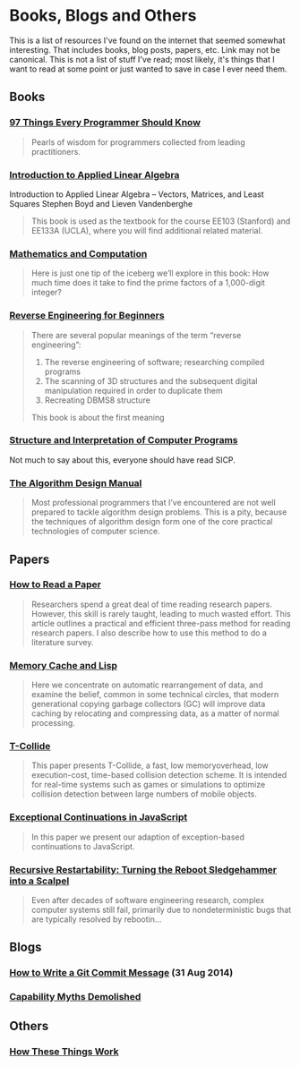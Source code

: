 Books, Blogs and Others
================================================================================

This is a list of resources I've found on the internet that seemed somewhat
interesting.
That includes books, blog posts, papers, etc.
Link may not be canonical.
This is not a list of stuff I've read;
most likely, it's things that I want to read at some point
or just wanted to save in case I ever need them.

Books
----------------------------------------

### [97 Things Every Programmer Should Know](https://97-things-every-x-should-know.gitbooks.io/97-things-every-programmer-should-know/content/en/index.html)

> Pearls of wisdom for programmers collected from leading practitioners.

### [Introduction to Applied Linear Algebra](https://web.stanford.edu/~boyd/vmls/)

Introduction to Applied Linear Algebra – Vectors, Matrices, and Least Squares
Stephen Boyd and Lieven Vandenberghe

> This book is used as the textbook for the course EE103 (Stanford) and EE133A (UCLA), where you will find additional related material.

### [Mathematics and Computation](https://www.math.ias.edu/files/Website03-25-19.pdf)

> Here is just one tip of the iceberg we’ll explore in this book: How much time does it take to find the prime factors of a 1,000-digit integer?

### [Reverse Engineering for Beginners](https://beginners.re/)

> There are several popular meanings of the term “reverse engineering”:
> 
> 1. The reverse engineering of software; researching compiled programs
> 2. The scanning of 3D structures and the subsequent digital manipulation required in order to duplicate them
> 3. Recreating DBMS8 structure
> 
> This book is about the first meaning

### [Structure and Interpretation of Computer Programs](https://sarabander.github.io/sicp/)

Not much to say about this, everyone should have read SICP.

### [The Algorithm Design Manual](http://mimoza.marmara.edu.tr/~msakalli/cse706_12/SkienaTheAlgorithmDesignManual.pdf)

> Most professional programmers that I’ve encountered are not well prepared to tackle algorithm design problems. This is a pity, because the techniques of algorithm design form one of the core practical technologies of computer science.

Papers
----------------------------------------

### [How to Read a Paper](https://web.stanford.edu/class/ee384m/Handouts/HowtoReadPaper.pdf)

> Researchers spend a great deal of time reading research papers. However, this
> skill is rarely taught, leading to much wasted effort. This article outlines a
> practical and efficient three-pass method for reading research papers. I also
> describe how to use this method to do a literature survey.

### [Memory Cache and Lisp](https://people.eecs.berkeley.edu/~fateman/papers/cachelisp.pdf)

> Here we concentrate on automatic rearrangement of data, and examine the belief, common in some technical circles, that modern generational copying garbage collectors (GC) will improve data caching by relocating and compressing data, as a matter of normal processing.

### [T-Collide](https://www.cs.ucf.edu/~jmesit/publications/T-Collide%20CGAIDE%202004.pdf)

> This paper presents T-Collide, a fast, low memoryoverhead, low execution-cost, time-based collision detection scheme. It is intended for real-time systems such as games or simulations to optimize collision detection between large numbers of mobile objects. 

### [Exceptional Continuations in JavaScript](http://www.schemeworkshop.org/2007/procPaper4.pdf)

> In this paper we present our adaption of exception-based continuations to JavaScript.

### [Recursive Restartability: Turning the Reboot Sledgehammer into a Scalpel](http://roc.cs.berkeley.edu/papers/recursive_restartability.pdf)

> Even after decades of software engineering research, complex computer systems
> still fail, primarily due to nondeterministic bugs that are typically resolved
> by rebootin...

Blogs
----------------------------------------

### [How to Write a Git Commit Message](https://chris.beams.io/posts/git-commit/) (31 Aug 2014)

### [Capability Myths Demolished](http://www.erights.org/elib/capability/duals/myths.html)

Others
----------------------------------------

### [How These Things Work](https://reasonablypolymorphic.com/book/preface)
